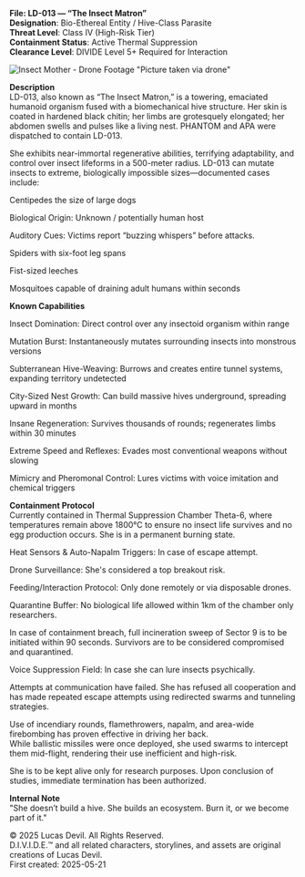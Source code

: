 **File: LD-013 — “The Insect Matron”**  
**Designation**: Bio-Ethereal Entity / Hive-Class Parasite  
**Threat Level**: Class IV (High-Risk Tier)  
**Containment Status**: Active Thermal Suppression  
**Clearance Level**: DIVIDE Level 5+ Required for Interaction  


![Insect Mother - Drone Footage](https://pbs.twimg.com/media/GrerbmQWMAAVC5b?format=jpg&name=large)
"Picture taken via drone"



**Description**  
LD-013, also known as “The Insect Matron,” is a towering, emaciated humanoid organism fused with a biomechanical hive structure. Her skin is coated in hardened black chitin; her limbs are grotesquely elongated; her abdomen swells and pulses like a living nest.  PHANTOM and APA were dispatched to contain LD-013.

She exhibits near-immortal regenerative abilities, terrifying adaptability, and control over insect lifeforms in a 500-meter radius. LD-013 can mutate insects to extreme, biologically impossible sizes—documented cases include:  

Centipedes the size of large dogs  

Biological Origin: Unknown / potentially human host  

Auditory Cues: Victims report “buzzing whispers” before attacks.



Spiders with six-foot leg spans  

Fist-sized leeches  

Mosquitoes capable of draining adult humans within seconds  

**Known Capabilities**  

Insect Domination: Direct control over any insectoid organism within range  

Mutation Burst: Instantaneously mutates surrounding insects into monstrous versions  

Subterranean Hive-Weaving: Burrows and creates entire tunnel systems, expanding territory undetected  

City-Sized Nest Growth: Can build massive hives underground, spreading upward in months  

Insane Regeneration: Survives thousands of rounds; regenerates limbs within 30 minutes  

Extreme Speed and Reflexes: Evades most conventional weapons without slowing  

Mimicry and Pheromonal Control: Lures victims with voice imitation and chemical triggers  

**Containment Protocol**  
Currently contained in Thermal Suppression Chamber Theta-6, where temperatures remain above 1800°C to ensure no insect life survives and no egg production occurs. She is in a permanent burning state.  

Heat Sensors & Auto-Napalm Triggers: In case of escape attempt.  

Drone Surveillance: She's considered a top breakout risk.  

Feeding/Interaction Protocol: Only done remotely or via disposable drones.  

Quarantine Buffer: No biological life allowed within 1km of the chamber only researchers.  

In case of containment breach, full incineration sweep of Sector 9 is to be initiated within 90 seconds. Survivors are to be considered compromised and quarantined.  

Voice Suppression Field: In case she can lure insects psychically.  

Attempts at communication have failed. She has refused all cooperation and has made repeated escape attempts using redirected swarms and tunneling strategies.  

Use of incendiary rounds, flamethrowers, napalm, and area-wide firebombing has proven effective in driving her back.  
While ballistic missiles were once deployed, she used swarms to intercept them mid-flight, rendering their use inefficient and high-risk.  

She is to be kept alive only for research purposes. Upon conclusion of studies, immediate termination has been authorized.  

**Internal Note**  
"She doesn’t build a hive. She builds an ecosystem. Burn it, or we become part of it."  


© 2025 Lucas Devil. All Rights Reserved.  
D.I.V.I.D.E.™ and all related characters, storylines, and assets are original creations of Lucas Devil.  
First created: 2025-05-21  
